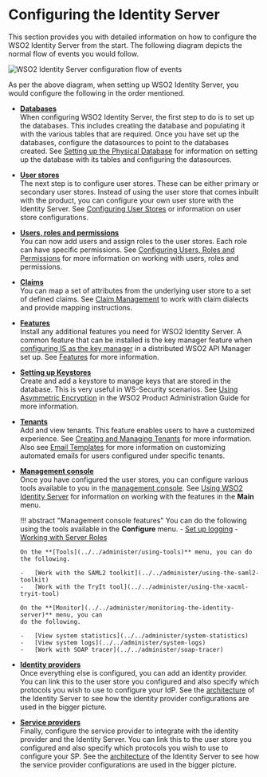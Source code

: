 # Configuring the Identity Server

This section provides you with detailed information on how to configure
the WSO2 Identity Server from the start. The following diagram depicts
the normal flow of events you would follow.

![WSO2 Identity Server configuration flow of events](../assets/img/using-wso2-identity-server/identity-server-configuration-flow-of-events.png)

As per the above diagram, when setting up WSO2 Identity Server, you would
configure the following in the order mentioned.

-   **[Databases](../../administer/working-with-databases)**  
    When configuring WSO2 Identity Server, the first step to do is to
    set up the databases. This includes creating the database and
    populating it with the various tables that are required. Once you
    have set up the databases, configure the datasources to point to the
    databases created. See [Setting up the Physical
    Database](../../administer/working-with-databases)
    for information on setting up the database with its tables and
    configuring the datasources.  

-   **[User stores](../../learn/configuring-the-realm)**  
    The next step is to configure user stores. These can be either
    primary or secondary user stores. Instead of using the user store
    that comes inbuilt with the product, you can configure your own user
    store with the Identity Server. See [Configuring User
    Stores](../../learn/configuring-user-stores) or information on user store
    configurations.

-   **[Users, roles and permissions](../../learn/configuring-users-roles-and-permissions)**  
    You can now add users and assign roles to the user stores. Each role
    can have specific permissions. See [Configuring Users, Roles and
    Permissions](../../learn/configuring-users-roles-and-permissions) for more
    information on working with users, roles and permissions.  
      

-   **[Claims](../../learn/claim-management)**  
    You can map a set of attributes from the underlying user store to a
    set of defined claims. See [Claim Management](../../learn/claim-management) to
    work with claim dialects and provide mapping instructions.  
      

-   **[Features](../../admin-guideworking-with-features)**  
    Install any additional features you need for WSO2 Identity Server. A
    common feature that can be installed is the key manager feature when
    [configuring IS as the key
    manager](../../setup/configuring-wso2-identity-server-as-the-key-manager-in-wso2-api-manager)
    in a distributed WSO2 API Manager set up. See
    [Features](../../administer/working-with-features)
    for more information.  

-   **[Setting up Keystores](../../administer/using-asymmetric-encryption)**  
    Create and add a keystore to manage keys that are stored in the
    database. This is very useful in WS-Security scenarios. See [Using
    Asymmetric
    Encryption](../../administer/using-asymmetric-encryption)
    in the WSO2 Product Administration Guide for more information.  

-   **[Tenants](../../learn/creating-and-managing-tenants)**  
    Add and view tenants. This feature enables users to have a
    customized experience. See [Creating and Managing
    Tenants](../../learn/creating-and-managing-tenants) for more information. Also
    see [Email Templates](../../administer/email-templates) for more information on
    customizing automated emails for users configured under specific
    tenants.  

-   **[Management console](../../setup/getting-started-with-the-management-console)**  
    Once you have configured the user stores, you can configure
    various tools available to you in the [management
    console](../../setup/getting-started-with-the-management-console). See [Using
    WSO2 Identity Server](../../learn/using-wso2-identity-server) for information
    on working with the features in the **Main** menu.

    !!! abstract "Management console features" 
        You can do the following using the tools available in the **Configure** menu.
        -   [Set up logging](../../administer/monitoring-logs-using-management-console)
        -   [Working with Server Roles](../../administer/server-roles)

        On the **[Tools](../../administer/using-tools)** menu, you can do the following.

        -   [Work with the SAML2 toolkit](../../administer/using-the-saml2-toolkit)
        -   [Work with the TryIt tool](../../administer/using-the-xacml-tryit-tool)

        On the **[Monitor](../../administer/monitoring-the-identity-server)** menu, you can
        do the following.

        -   [View system statistics](../../administer/system-statistics)
        -   [View system logs](../../administer/system-logs)
        -   [Work with SOAP tracer](../../administer/soap-tracer)

-   **[Identity providers](../../learn/adding-and-configuring-an-identity-provider)**  
    Once everything else is configured, you can add an identity
    provider. You can link this to the user store you configured and
    also specify which protocols you wish to use to configure your IdP.
    See the [architecture](../../get-started/architecture) of the Identity Server to see
    how the identity provider configurations are used in the bigger
    picture.  
-   **[Service providers](../../learn/adding-and-configuring-a-service-provider)**  
    Finally, configure the service provider to integrate with the
    identity provider and the Identity Server. You can link this to the
    user store you configured and also specify which protocols you wish
    to use to configure your SP. See the [architecture](../../get-started/architecture)
    of the Identity Server to see how the service provider
    configurations are used in the bigger picture.  
